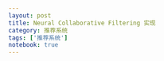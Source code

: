 ```yaml
---
layout: post
title: Neural Collaborative Filtering 实现
category: 推荐系统
tags: ['推荐系统']
notebook: true
---
```



<div id="app"></div>

<script>
    window.wangyu.run(function(){
        this.render_jupyter_notebook('/notebook/recommender_systems/NCF.ipynb', 'app');
    });
</script>
